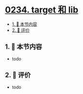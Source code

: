 # [0234. target 和 lib](https://github.com/tnotesjs/TNotes.typescript/tree/main/notes/0234.%20target%20%E5%92%8C%20lib)

<!-- region:toc -->

- [1. 🎯 本节内容](#1--本节内容)
- [2. 🫧 评价](#2--评价)

<!-- endregion:toc -->

## 1. 🎯 本节内容

- todo

## 2. 🫧 评价

- todo

